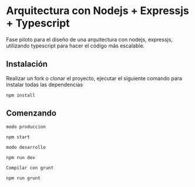 # Arquitectura con Nodejs + Expressjs + Typescript
Fase piloto para el diseño de una arquitectura con nodejs, expressjs, utilizando typescript para hacer el código más escalable.
## Instalación
Realizar un fork o clonar el proyecto, ejecutar el siguiente comando para instalar todas las dependencias
```
npm install
```
## Comenzando
`modo produccion`
```
npm start
```
`modo desarrollo`
```
npm run dev
```
`Compilar con grunt`
```
npm run grunt
```
